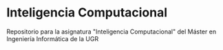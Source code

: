 # Inteligencia Computacional
Repositorio para la asignatura "Inteligencia Computacional" del Máster en Ingeniería Informática de la UGR
